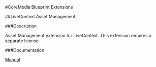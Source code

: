 #CoreMedia Blueprint Extensions

##LiveContext Asset Management

###Description

Asset Management extension for LiveContext. This extension requires a separate license.

###Documentation

[Manual](https://documentation.coremedia.com/lc2/current/manuals/analytics-connectors-en/webhelp/content/ch02.html)
